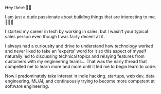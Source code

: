 Hey there 👋🏼

I am just a dude passionate about building things that are interesting to me. 👨🏻‍💻

I started my career in tech by working in sales, but I wasn't your typical sales person even though I was fairly decent at it. 

I always had a curiousity and drive to understand how technology worked and never liked to take an 'experts' word for it so this aspect of myself naturally led to discussing technical topics and relaying features from customers with my engineering teams... That was the early thread that compelled me to learn more and more until it led me to begin learn to code.

Now I predominately take interest in indie hacking, startups, web dev, data engineering, ML/AI, and continuously trying to become more competent at software engineering.

<!---
nc-btc/nc-btc is a ✨ special ✨ repository because its `README.md` (this file) appears on your GitHub profile.
You can click the Preview link to take a look at your changes.
--->
